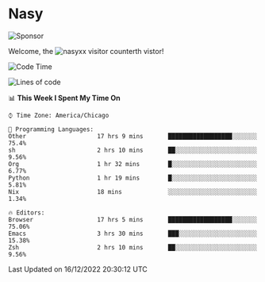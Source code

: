# Nasy

<!--
<p align="center">
<img height="200" src="https://github-readme-stats.vercel.app/api?username=nasyxx&count_private=true&show_icons=true&theme=dracula&include_all_commits=true"/>
<img height="200" src="https://github-readme-stats.vercel.app/api/top-langs/?username=nasyxx&theme=dracula&hide=html,jupyter+notebook&count_private=true&show_icons=true"/>
</p>

  
----------------
-->

![Sponsor](https://img.shields.io/static/v1.svg?label=Sponsor&message=%E2%9D%A4&logo=GitHub&style=flat&color=pink)
 
Welcome, the ![nasyxx visitor counter](https://count.getloli.com/get/@nasyxx?theme=rule34)th vistor!
 
<!--START_SECTION:waka-->
![Code Time](http://img.shields.io/badge/Code%20Time-2%2C932%20hrs%207%20mins-blue)

![Lines of code](https://img.shields.io/badge/From%20Hello%20World%20I%27ve%20Written-5%20Million%20lines%20of%20code-blue)

📊 **This Week I Spent My Time On** 

```text
⌚︎ Time Zone: America/Chicago

💬 Programming Languages: 
Other                    17 hrs 9 mins       ██████████████████░░░░░░░   75.4% 
sh                       2 hrs 10 mins       ██░░░░░░░░░░░░░░░░░░░░░░░   9.56% 
Org                      1 hr 32 mins        █░░░░░░░░░░░░░░░░░░░░░░░░   6.77% 
Python                   1 hr 19 mins        █░░░░░░░░░░░░░░░░░░░░░░░░   5.81% 
Nix                      18 mins             ░░░░░░░░░░░░░░░░░░░░░░░░░   1.34%

🔥 Editors: 
Browser                  17 hrs 5 mins       ██████████████████░░░░░░░   75.06% 
Emacs                    3 hrs 30 mins       ███░░░░░░░░░░░░░░░░░░░░░░   15.38% 
Zsh                      2 hrs 10 mins       ██░░░░░░░░░░░░░░░░░░░░░░░   9.56%

```


 Last Updated on 16/12/2022 20:30:12 UTC
<!--END_SECTION:waka-->

<!-- ![visitors](https://visitor-badge.laobi.icu/badge?page_id=nasyxx.nasyxx) -->
